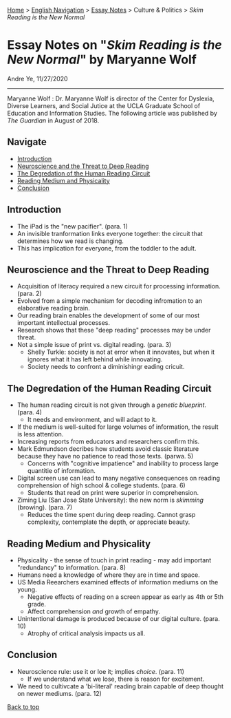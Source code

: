 [Home](https://andre-ye.github.io) > [English Navigation](https://andre-ye.github.io/english/english_navigation) > [Essay Notes](https://andre-ye.github.io/english/english_navigation#notes-on-essays) > Culture & Politics > *Skim Reading is the New Normal*

# Essay Notes on "*Skim Reading is the New Normal*" by Maryanne Wolf
Andre Ye, 11/27/2020

---

Maryanne Wolf
:  Dr. Maryanne Wolf is director of the Center for Dyslexia, Diverse Learners, and Social Jutice at the UCLA Graduate School of Education and Information Studies. The following article was published by *The Guardian* in August of 2018.

## Navigate
- [Introduction](#introduction)
- [Neuroscience and the Threat to Deep Reading](#neuroscience-and-the-threat-to-deep-reading)
- [The Degredation of the Human Reading Circuit](#the-degredation-of-the-human-reading-circuit)
- [Reading Medium and Physicality](#reading-medium-and-physicality)
- [Conclusion](#conclusion)

## Introduction
- The iPad is the "new pacifier". (para. 1)
- An invisible tranformation links everyone together: the circuit that determines how we read is changing.
- This has implication for everyone, from the toddler to the adult.

## Neuroscience and the Threat to Deep Reading
- Acquisition of literacy required a new circuit for processing information. (para. 2)
- Evolved from a simple mechanism for decoding infromation to an elaborative reading brain.
- Our reading brain enables the development of some of our most important intellectual processes.
- Research shows that these "deep reading" processes may be under threat.
- Not a simple issue of print vs. digital reading. (para. 3)
  - Shelly Turkle: society is not at error when it innovates, but when it ignores what it has left behind while innovating.
  - Society needs to confront a diminishingr eading cricuit.

## The Degredation of the Human Reading Circuit
- The human reading circuit is not given through a *genetic blueprint.* (para. 4)
  - It needs and environment, and will adapt to it.
- If the medium is well-suited for large volumes of information, the result is less attention.
- Increasing reports from educators and researchers confirm this.
- Mark Edmundson decribes how students avoid classic literature because they have no patience to read those texts. (parwa. 5)
  - Concerns with "cognitive impatience" and inability to process large quantitie of information.
- Digital screen use can lead to many negative consequences on reading comprehension of high school & college students. (para. 6)
  - Students that read on print were superior in comprehension.
- Ziming Liu (San Jose State University): the new norm is *skimming* (browing). (para. 7)
  - Reduces the time spent during deep reading. Cannot grasp complexity, contemplate the depth, or appreciate beauty.
  
## Reading Medium and Physicality
- Physicality - the sense of touch in print reading - may add important "redundancy" to information. (para. 8)
- Humans need a knowledge of where they are in time and space. 
- US Media Reearchers examined effects of information mediums on the young.
  - Negative effects of reading on a screen appear as early as 4th or 5th grade.
  - Affect comprehension *and* growth of empathy.
- Unintentional damage is produced because of our digital culture. (para. 10)
  - Atrophy of critical analysis impacts us all.

## Conclusion
- Neuroscience rule: use it or loe it; implies *choice*. (para. 11)
  - If we understand what we lose, there is reason for excitement.
- We need to cultivcate a 'bi-literal' reading brain capable of deep thought on newer mediums. (para. 12)

[Back to top](#)

























